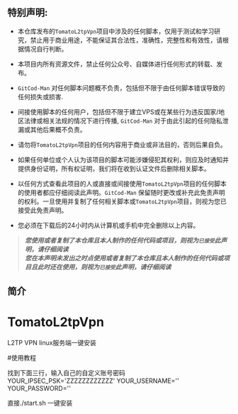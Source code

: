 

## 特别声明:

* 本仓库发布的`TomatoL2tpVpn`项目中涉及的任何脚本，仅用于测试和学习研究，禁止用于商业用途，不能保证其合法性，准确性，完整性和有效性，请根据情况自行判断。

* 本项目内所有资源文件，禁止任何公众号、自媒体进行任何形式的转载、发布。

* `GitCod-Man` 对任何脚本问题概不负责，包括但不限于由任何脚本错误导致的任何损失或损害.

* 间接使用脚本的任何用户，包括但不限于建立VPS或在某些行为违反国家/地区法律或相关法规的情况下进行传播, `GitCod-Man` 对于由此引起的任何隐私泄漏或其他后果概不负责。

* 请勿将`TomatoL2tpVpn`项目的任何内容用于商业或非法目的，否则后果自负。

* 如果任何单位或个人认为该项目的脚本可能涉嫌侵犯其权利，则应及时通知并提供身份证明，所有权证明，我们将在收到认证文件后删除相关脚本。

* 以任何方式查看此项目的人或直接或间接使用`TomatoL2tpVpn`项目的任何脚本的使用者都应仔细阅读此声明。`GitCod-Man` 保留随时更改或补充此免责声明的权利。一旦使用并复制了任何相关脚本或`TomatoL2tpVpn`项目，则视为您已接受此免责声明。
  
* 您必须在下载后的24小时内从计算机或手机中完全删除以上内容。  

> ***您使用或者复制了本仓库且本人制作的任何代码或项目，则视为`已接受`此声明，请仔细阅读***  
> ***您在本声明未发出之时点使用或者复制了本仓库且本人制作的任何代码或项目且此时还在使用，则视为`已接受`此声明，请仔细阅读***

## 简介
# TomatoL2tpVpn
L2TP VPN linux服务端一键安装

#使用教程

找到下面三行，输入自己的自定义账号密码
YOUR_IPSEC_PSK='ZZZZZZZZZZZZ'
YOUR_USERNAME=''
YOUR_PASSWORD=''

直接./start.sh 一键安装
